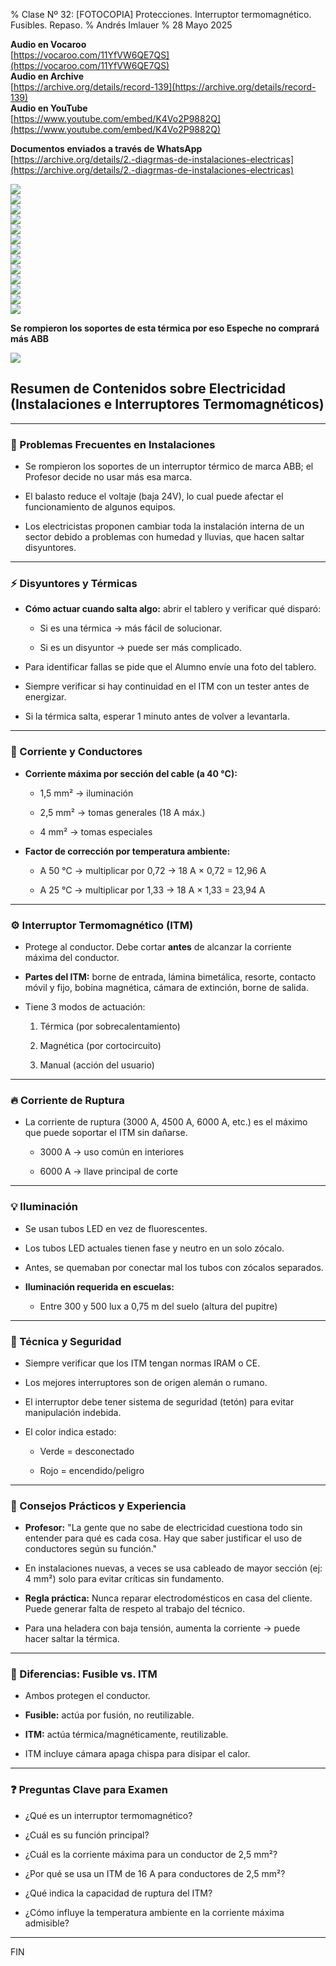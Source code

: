 % Clase Nº 32: [FOTOCOPIA] Protecciones. Interruptor termomagnético. Fusibles. Repaso.
% Andrés Imlauer
% 28 Mayo 2025

**Audio en Vocaroo**  
[https://vocaroo.com/11YfVW6QE7QS](https://vocaroo.com/11YfVW6QE7QS)  
**Audio en Archive**  
[https://archive.org/details/record-139](https://archive.org/details/record-139)  
**Audio en YouTube**  
[https://www.youtube.com/embed/K4Vo2P9882Q](https://www.youtube.com/embed/K4Vo2P9882Q)  
  
**Documentos enviados a través de WhatsApp**  
[https://archive.org/details/2.-diagrmas-de-instalaciones-electricas](https://archive.org/details/2.-diagrmas-de-instalaciones-electricas)  


![](https://blogger.googleusercontent.com/img/b/R29vZ2xl/AVvXsEjMAb8SuwzJVR9k5031HzA5aNezrqV9Nyd8Jb81fUAcTKY9Nv-Xv3qk6HwmkDnY5BGHnOcgde1wTSCmPHhVRBFQBnU6OZ2DfaUAqAnB0CyUxWB-jrB9EqsNjfZt_4LvRyZJ-0j7LwOIM-ZMfCFDYAwz2UA_DPRUEDPATEicqMthr0kpgNubtjiFQsnJKCE/s4160/IMG_20250528_194938530.jpg)  
![](https://blogger.googleusercontent.com/img/b/R29vZ2xl/AVvXsEjUhfZ49To2WPY49tCOQJwqEbW5V0dza49adJb4qaH3VbV9Jr46Uub6xaBSojtBwgENUmXBLpIydntYdlhOufDgvdG3FCmtHevMUk-76_gENczxWIqyg4B66rsITpVz3us0M6GS6plDdFzOQugJhh90WvYbe_9YdcQPKkvAYqP43TgsTBMwZaqcSrGh8fY/s4160/IMG_20250528_200106007.jpg)  
![](https://blogger.googleusercontent.com/img/b/R29vZ2xl/AVvXsEij4FyKbt8NxHZFRQQYrKoYHNupV6kE2QK2CU5XkkKOSF7IrXV1j52SejETrft7bxcy0z62D6FEAXThlKDdLrAHlzD-aYIIipNTFGrcoj_5eRvV8JAd0AV07NRuRHazHyE6s5qh-nOujQANwEB2G6K69W9Biy5B-rXjxMWU7Lp0te5rBERRVBDonoxHcwM/s4160/IMG_20250528_200117620.jpg)  
![](https://blogger.googleusercontent.com/img/b/R29vZ2xl/AVvXsEgpTq7U3jfFsubnI4ArWqQLvNngWkDWEsXeZKA_peVsV_U6G4oQIGgcig1LcvsCI1XTAmUoYidlgnwBY0XJVDdFIjwVdAi5gLnr990s6f3llaB-bOcnjeod13Edjk6eNapxYnCAVxqjqOZlSne0GLB9JgVALJWCATtmb53CPvDXOVI2sQKODrWykP8LVjY/s4160/IMG_20250528_200131360.jpg)  
![](https://blogger.googleusercontent.com/img/b/R29vZ2xl/AVvXsEj3WTPqWfTBKnUXcVcZJJbvpZp5lyjafCQ2maGGKhpz_kpAmi3pqCTp8VAl1JyPpHMarBF7kRBWY08_2ID0W6Kq38CzMG48fRaaur_7qmG_qcHgQGYaOdWNGsfg4TFVh3O-2ssTLuZ7ZugX71uwmAOhJ3HHQGp1SIQUetFI6D_lacAXGsPPwyWgGw4o6yE/s4160/IMG_20250528_200139151.jpg)  
![](https://blogger.googleusercontent.com/img/b/R29vZ2xl/AVvXsEip3ZHuwY-ZFhRugB4sTWCtRl7n6ooeDe7ls_lKbclIRqBCcixRkCLtbCKX14D6XyhBUDz_mhkjOg_w8XdonN1dXlJbKHNkyqJ6XrWRc47asiKm3-J0ldckoHWz1gNES_r8R4AeQggMnepmbadXPY1iJYka4TJuso0wsBvYVr6KQ-9ngaE2PuObjW_Y5O4/s4160/IMG_20250528_201933629.jpg)  
![](https://blogger.googleusercontent.com/img/b/R29vZ2xl/AVvXsEgFWODm05_QYfymuaM5y6vU4gOoD8x9yAeRrP4oE_gw6nEqeO85KGmZ7WHzRfuOPblCRzpl47AO6T7ZJ98I4jI01CL13d6OwBe4WkKSdueRoYfvBnza_LIlhihtAmUtNYe9r_emrM84MxR3BEnlrGpOmTbjbKGVHwao6Wu4Pw74XbVaOQwadNjjunFZ5II/s4160/IMG_20250528_200149087.jpg)  
![](https://blogger.googleusercontent.com/img/b/R29vZ2xl/AVvXsEhrJ2C_9ZMjHjYQc8kFlCSSaxGeKWLi-7VCRvt5daqCoYwteXY2eu4F58m-RTpiN0oWBg6FkIBKoPArwHpCBbFZR4peTSM97yX36-gEcJVjOe70FnOWf5xVWnXXFAecXJEB5cTd3G-VYy0EqnZ-djNLsfLDLpw5Iu6e3yCXMEBlW5d07BNe0ZMYHZe4a-8/s4160/IMG_20250528_200208376.jpg)  
![](https://blogger.googleusercontent.com/img/b/R29vZ2xl/AVvXsEi6un_IWnoUGhkxsb2-0sszQtpEdgnLgZnBYJwQljev1WssVGksBB1gdXDPknavybtCM5rOWPTt0Jp_wBf50ZpCFTG6PUTSdRWl447ChbrDV9unFcg_NOC1uq3ozJH0ogUYjyjLkhFlsGMzkvnkIAHeFC-2dhQ1IZMDTCB5OoJ_L0LiLxHALeWTuBRO1bU/s4160/IMG_20250528_200211722.jpg)  
![](https://blogger.googleusercontent.com/img/b/R29vZ2xl/AVvXsEgRILi9ZJhL-ciDAvh8P-w0IvRppTnU8YK2JB8zMZRZZ52OyJ47ZZAKKXpaxqbCgZqycCTL5XX9_QQF7BuWZ4HR7CYqCUBAX4D7QXlnGe9TmqH08DLoy3j9Q1XcjLzJCxrRJanS9xuw_TleMY0-nMmKMwfISg_z0tKirfjq-QpG-vEpqp0hKXp1XRYGEBs/s4160/IMG_20250528_200857291.jpg)  
![](https://blogger.googleusercontent.com/img/b/R29vZ2xl/AVvXsEi-wc5niOlJp8hc-ZQ-axIk0kY771ZgNppJwWsb_CQ1pmFoY32YMlreqwU8ia6NFNTdG8107AiVF6lqXAjF1TPC9MkDUNpJ6j8J8IpflxRcVzuG_t_TUWYRANOsvqApuhvY5jvCe4oNzgP1xd7e7r8BXH65kMQDl-4pB5qyMfI4AzaweVtxkndWBy0B-RE/s4160/IMG_20250528_202140555.jpg)  
![](https://blogger.googleusercontent.com/img/b/R29vZ2xl/AVvXsEhl_4OAvqIpoTuSvu4-yperdCkDO6kRfPAcplGD89BTL2Iei1o-T6u9nN72MKmdyaa2K-EMmBvH6lVII8cVpWkhDbc5zFRrNd4di6J9nfSAGQaDA2-Ea_OiZpQVaoMXep8LxuSbvDR_ZVV1bn7q_vWPn_YTq0Ud7HEIFEos-TLiWZ8KDqUg7xoqaQtdnuU/s4160/IMG_20250528_202158596.jpg)  
![](https://blogger.googleusercontent.com/img/b/R29vZ2xl/AVvXsEgBb3QZu0XB5Dvko_cdLGTD82E29-ChCdO9Q_tK-zaT53JmzgcDLJ8keHLWUuBNZSDvHwTi5AULHiCkhwGHJn1jhhN9Pg7XpKy1kc-xBcFLjMoixFwch64yErQmRJIHCCZkffqOD6TmjAXHvA35ghjVCm_fsGzfTPxn92f30n-NGe0QPCivF5IMg9-2QBk/s4160/IMG_20250528_202431564.jpg)  
  
**Se rompieron los soportes de esta térmica por eso Espeche no comprará más ABB**  
  
![](https://blogger.googleusercontent.com/img/b/R29vZ2xl/AVvXsEhJaDMOXRU0kMmNDdQj78u-7MMuoBDx01-K3VZkcnOIcz5hzM_NSk6bd-xKAvKfx-AqJeQ1EktGXl6c_iA3lKUP3gl1wtPwemrrShgbk-v6NCCK3pd0vX9Vk1rmWOKq9WI84cTsvtL5Ca8eyHjhRH_zqiPzbE0l0xH0G2GkmmFKgHQkE84H-uRAC-sONSU/s4160/IMG_20250528_202436512.jpg)  


## **Resumen de Contenidos sobre Electricidad (Instalaciones e Interruptores Termomagnéticos)**

---

### **🔧 Problemas Frecuentes en Instalaciones**

* Se rompieron los soportes de un interruptor térmico de marca ABB; el Profesor decide no usar más esa marca.

* El balasto reduce el voltaje (baja 24V), lo cual puede afectar el funcionamiento de algunos equipos.

* Los electricistas proponen cambiar toda la instalación interna de un sector debido a problemas con humedad y lluvias, que hacen saltar disyuntores.

---

### **⚡ Disyuntores y Térmicas**

* **Cómo actuar cuando salta algo:** abrir el tablero y verificar qué disparó:

  * Si es una térmica → más fácil de solucionar.

  * Si es un disyuntor → puede ser más complicado.

* Para identificar fallas se pide que el Alumno envíe una foto del tablero.

* Siempre verificar si hay continuidad en el ITM con un tester antes de energizar.

* Si la térmica salta, esperar 1 minuto antes de volver a levantarla.

---

### **🔌 Corriente y Conductores**

* **Corriente máxima por sección del cable (a 40 °C):**

  * 1,5 mm² → iluminación

  * 2,5 mm² → tomas generales (18 A máx.)

  * 4 mm² → tomas especiales

* **Factor de corrección por temperatura ambiente:**

  * A 50 °C → multiplicar por 0,72 → 18 A × 0,72 \= 12,96 A

  * A 25 °C → multiplicar por 1,33 → 18 A × 1,33 \= 23,94 A

---

### **⚙️ Interruptor Termomagnético (ITM)**

* Protege al conductor. Debe cortar **antes** de alcanzar la corriente máxima del conductor.

* **Partes del ITM:** borne de entrada, lámina bimetálica, resorte, contacto móvil y fijo, bobina magnética, cámara de extinción, borne de salida.

* Tiene 3 modos de actuación:

  1. Térmica (por sobrecalentamiento)

  2. Magnética (por cortocircuito)

  3. Manual (acción del usuario)

---

### **🔥 Corriente de Ruptura**

* La corriente de ruptura (3000 A, 4500 A, 6000 A, etc.) es el máximo que puede soportar el ITM sin dañarse.

  * 3000 A → uso común en interiores

  * 6000 A → llave principal de corte

---

### **💡 Iluminación**

* Se usan tubos LED en vez de fluorescentes.

* Los tubos LED actuales tienen fase y neutro en un solo zócalo.

* Antes, se quemaban por conectar mal los tubos con zócalos separados.

* **Iluminación requerida en escuelas:**

  * Entre 300 y 500 lux a 0,75 m del suelo (altura del pupitre)

---

### **🧰 Técnica y Seguridad**

* Siempre verificar que los ITM tengan normas IRAM o CE.

* Los mejores interruptores son de origen alemán o rumano.

* El interruptor debe tener sistema de seguridad (tetón) para evitar manipulación indebida.

* El color indica estado:

  * Verde \= desconectado

  * Rojo \= encendido/peligro

---

### **🧠 Consejos Prácticos y Experiencia**

* **Profesor:** "La gente que no sabe de electricidad cuestiona todo sin entender para qué es cada cosa. Hay que saber justificar el uso de conductores según su función."

* En instalaciones nuevas, a veces se usa cableado de mayor sección (ej: 4 mm²) solo para evitar críticas sin fundamento.

* **Regla práctica:** Nunca reparar electrodomésticos en casa del cliente. Puede generar falta de respeto al trabajo del técnico.

* Para una heladera con baja tensión, aumenta la corriente → puede hacer saltar la térmica.

---

### **🧲 Diferencias: Fusible vs. ITM**

* Ambos protegen el conductor.

* **Fusible:** actúa por fusión, no reutilizable.

* **ITM:** actúa térmica/magnéticamente, reutilizable.

* ITM incluye cámara apaga chispa para disipar el calor.

---

### **❓ Preguntas Clave para Examen**

* ¿Qué es un interruptor termomagnético?

* ¿Cuál es su función principal?

* ¿Cuál es la corriente máxima para un conductor de 2,5 mm²?

* ¿Por qué se usa un ITM de 16 A para conductores de 2,5 mm²?

* ¿Qué indica la capacidad de ruptura del ITM?

* ¿Cómo influye la temperatura ambiente en la corriente máxima admisible?

  
---

FIN    
